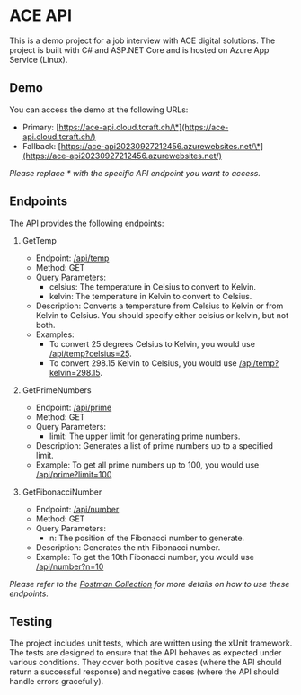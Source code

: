 # ACE API

This is a demo project for a job interview with ACE digital solutions. The project is built with C# and ASP.NET Core and is hosted on Azure App Service (Linux).

## Demo

You can access the demo at the following URLs:

- Primary: [https://ace-api.cloud.tcraft.ch/\*](https://ace-api.cloud.tcraft.ch/)
- Fallback: [https://ace-api20230927212456.azurewebsites.net/\*](https://ace-api20230927212456.azurewebsites.net/)

_Please replace \* with the specific API endpoint you want to access._

## Endpoints

The API provides the following endpoints:

1. GetTemp

   - Endpoint: [/api/temp](https://ace-api.cloud.tcraft.ch/api/temp)
   - Method: GET
   - Query Parameters:
     - celsius: The temperature in Celsius to convert to Kelvin.
     - kelvin: The temperature in Kelvin to convert to Celsius.
   - Description: Converts a temperature from Celsius to Kelvin or from Kelvin to Celsius. You should specify either celsius or kelvin, but not both.
   - Examples:
     - To convert 25 degrees Celsius to Kelvin, you would use [/api/temp?celsius=25](https://ace-api.cloud.tcraft.ch/api/temp?celsius=25).
     - To convert 298.15 Kelvin to Celsius, you would use [/api/temp?kelvin=298.15](https://ace-api.cloud.tcraft.ch/api/temp?kelvin=298.15).

2. GetPrimeNumbers

   - Endpoint: [/api/prime](https://ace-api.cloud.tcraft.ch/api/prime)
   - Method: GET
   - Query Parameters:
     - limit: The upper limit for generating prime numbers.
   - Description: Generates a list of prime numbers up to a specified limit.
   - Example: To get all prime numbers up to 100, you would use [/api/prime?limit=100](https://ace-api.cloud.tcraft.ch/api/prime?limit=100)

3. GetFibonacciNumber
   - Endpoint: [/api/number](https://ace-api.cloud.tcraft.ch/api/number)
   - Method: GET
   - Query Parameters:
     - n: The position of the Fibonacci number to generate.
   - Description: Generates the nth Fibonacci number.
   - Example: To get the 10th Fibonacci number, you would use [/api/number?n=10](https://ace-api.cloud.tcraft.ch/api/number?n=10)

_Please refer to the [Postman Collection](src/Ace.Api/ace_api.postman_collection.json) for more details on how to use these endpoints._

## Testing

The project includes unit tests, which are written using the xUnit framework. The tests are designed to ensure that the API behaves as expected under various conditions. They cover both positive cases (where the API should return a successful response) and negative cases (where the API should handle errors gracefully).
